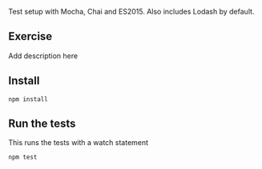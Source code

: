 Test setup with Mocha, Chai and ES2015. Also includes Lodash by default.

## Exercise

Add description here

## Install

    npm install

## Run the tests
This runs the tests with a watch statement

    npm test
